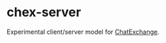 # chex-server

Experimental client/server model for
[ChatExchange](https://github.com/Manishearth/ChatExchange).
